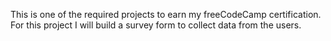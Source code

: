 This is one of the required projects to earn my freeCodeCamp certification. For this project I will build a survey form to collect data from the users.
